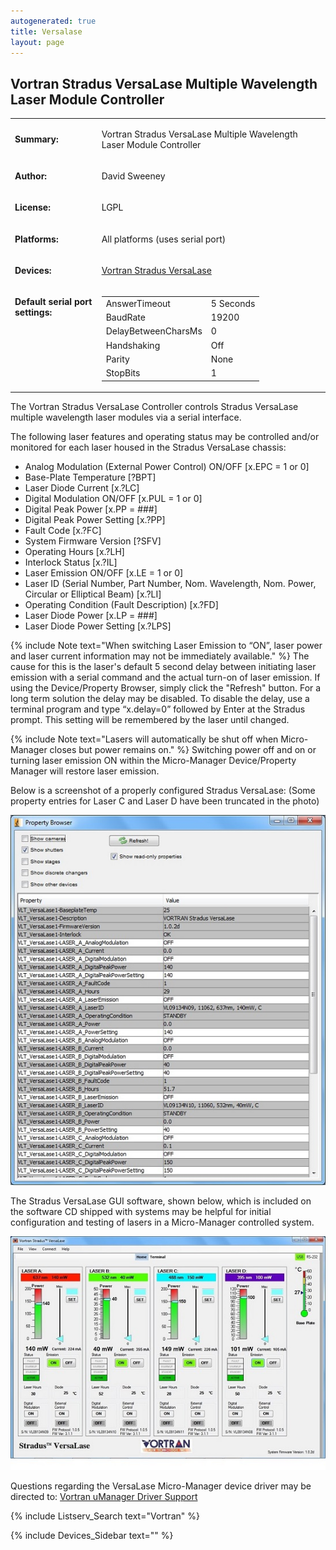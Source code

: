 ```yaml
---
autogenerated: true
title: Versalase
layout: page
---
```


## Vortran Stradus VersaLase Multiple Wavelength Laser Module Controller

<table>

<tr>

<td markdown="1">

**Summary:**

</td>

<td markdown="1">

Vortran Stradus VersaLase Multiple Wavelength Laser Module Controller

</td>

</tr>

<tr>

<td markdown="1">

**Author:**

</td>

<td markdown="1">

David Sweeney

</td>

</tr>

<tr>

<td markdown="1">

**License:**

</td>

<td markdown="1">

LGPL

</td>

</tr>

<tr>

<td markdown="1">

**Platforms:**

</td>

<td markdown="1">

All platforms (uses serial port)

</td>

</tr>

<tr>

<td markdown="1">

**Devices:**

</td>

<td markdown="1">

[Vortran Stradus VersaLase](http://www.vortranlaser.com)

</td>

</tr>

<tr>

<td markdown="1" valign=top>

**Default serial port settings:**

</td>

<td markdown="1" valign=top>

|                     |           |
| ------------------- | --------- |
| AnswerTimeout       | 5 Seconds |
| BaudRate            | 19200     |
| DelayBetweenCharsMs | 0         |
| Handshaking         | Off       |
| Parity              | None      |
| StopBits            | 1         |

</td>

</tr>

</table>

The Vortran Stradus VersaLase Controller controls Stradus VersaLase
multiple wavelength laser modules via a serial interface.

The following laser features and operating status may be controlled
and/or monitored for each laser housed in the Stradus VersaLase chassis:

  - Analog Modulation (External Power Control) ON/OFF \[x.EPC = 1 or 0\]
  - Base-Plate Temperature \[?BPT\]
  - Laser Diode Current \[x.?LC\]
  - Digital Modulation ON/OFF \[x.PUL = 1 or 0\]
  - Digital Peak Power \[x.PP = \#\#\#\]
  - Digital Peak Power Setting \[x.?PP\]
  - Fault Code \[x.?FC\]
  - System Firmware Version \[?SFV\]
  - Operating Hours \[x.?LH\]
  - Interlock Status \[x.?IL\]
  - Laser Emission ON/OFF \[x.LE = 1 or 0\]
  - Laser ID (Serial Number, Part Number, Nom. Wavelength, Nom. Power,
    Circular or Elliptical Beam) \[x.?LI\]
  - Operating Condition (Fault Description) \[x.?FD\]
  - Laser Diode Power \[x.LP = \#\#\#\]
  - Laser Diode Power Setting \[x.?LPS\]

{% include Note text="When switching Laser Emission to “ON”, laser power and laser current information may not be immediately available." %}
The cause for this is the laser's default 5 second delay between
initiating laser emission with a serial command and the actual turn-on
of laser emission. If using the Device/Property Browser, simply click
the "Refresh" button. For a long term solution the delay may be
disabled. To disable the delay, use a terminal program and type
“x.delay=0” followed by Enter at the Stradus prompt. This setting will
be remembered by the laser until changed.

{% include Note text="Lasers will automatically be shut off when Micro-Manager closes but power remains on." %}
Switching power off and on or turning laser emission ON within the
Micro-Manager Device/Property Manager will restore laser emission.

Below is a screenshot of a properly configured Stradus VersaLase: (Some
property entries for Laser C and Laser D have been truncated in the
photo)

![media/UMgrVersaLase.jpg](media/UMgrVersaLase.jpg "media/UMgrVersaLase.jpg")

The Stradus VersaLase GUI software, shown below, which is included on
the software CD shipped with systems may be helpful for initial
configuration and testing of lasers in a Micro-Manager controlled
system.

![media/UMgrVersaLaseSW.jpg](media/UMgrVersaLaseSW.jpg "media/UMgrVersaLaseSW.jpg")

Questions regarding the VersaLase Micro-Manager device driver may be
directed to: [Vortran uManager Driver
Support](mailto:sales@vortranlaser.com)

{% include Listserv_Search text="Vortran" %}

{% include Devices_Sidebar text="" %}
